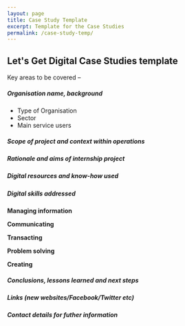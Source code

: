 ```yaml
---
layout: page
title: Case Study Template
excerpt: Template for the Case Studies
permalink: /case-study-temp/
---
```


## Let's Get Digital Case Studies template 

Key areas to be covered –  


##### Organisation name, background


* Type of Organisation
* Sector
* Main service users
   
    
##### Scope of project and context within operations



##### Rationale and aims of internship project



##### Digital resources and know-how used



##### Digital skills addressed


   **Managing information**

   **Communicating**

   **Transacting**

   **Problem solving**

   **Creating**


##### Conclusions, lessons learned and next steps 



##### Links (new websites/Facebook/Twitter etc)



##### Contact details for futher information



